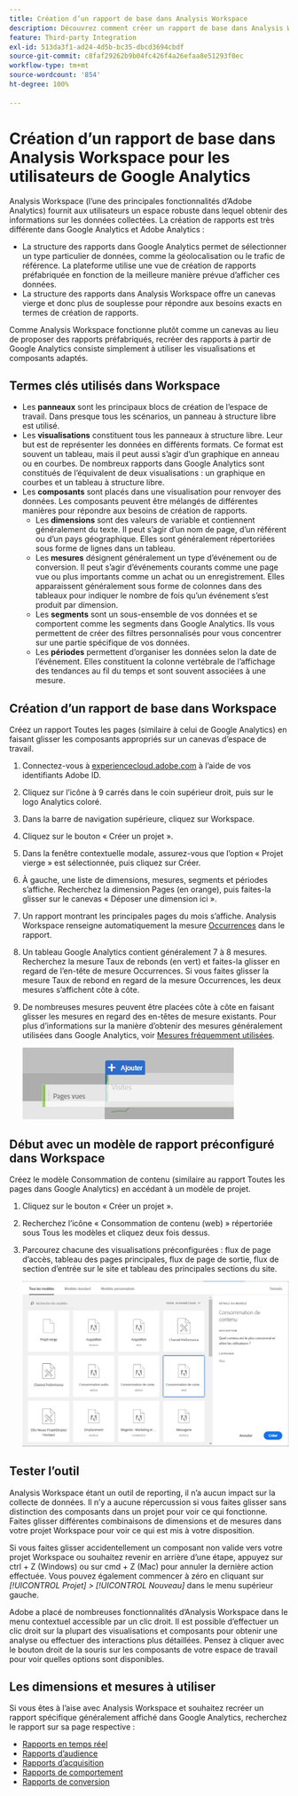 ```yaml
---
title: Création d’un rapport de base dans Analysis Workspace
description: Découvrez comment créer un rapport de base dans Analysis Workspace dans un format adapté aux utilisateurs habitués aux outils tiers tels que Google Analytics.
feature: Third-party Integration
exl-id: 513da3f1-ad24-4d5b-bc35-dbcd3694cbdf
source-git-commit: c8faf29262b9b04fc426f4a26efaa8e51293f0ec
workflow-type: tm+mt
source-wordcount: '854'
ht-degree: 100%

---
```


# Création d’un rapport de base dans Analysis Workspace pour les utilisateurs de Google Analytics

Analysis Workspace (l’une des principales fonctionnalités d’Adobe Analytics) fournit aux utilisateurs un espace robuste dans lequel obtenir des informations sur les données collectées. La création de rapports est très différente dans Google Analytics et Adobe Analytics :

* La structure des rapports dans Google Analytics permet de sélectionner un type particulier de données, comme la géolocalisation ou le trafic de référence. La plateforme utilise une vue de création de rapports préfabriquée en fonction de la meilleure manière prévue d’afficher ces données.
* La structure des rapports dans Analysis Workspace offre un canevas vierge et donc plus de souplesse pour répondre aux besoins exacts en termes de création de rapports.

Comme Analysis Workspace fonctionne plutôt comme un canevas au lieu de proposer des rapports préfabriqués, recréer des rapports à partir de Google Analytics consiste simplement à utiliser les visualisations et composants adaptés.

## Termes clés utilisés dans Workspace

* Les **panneaux** sont les principaux blocs de création de l’espace de travail. Dans presque tous les scénarios, un panneau à structure libre est utilisé.
* Les **visualisations** constituent tous les panneaux à structure libre. Leur but est de représenter les données en différents formats. Ce format est souvent un tableau, mais il peut aussi s’agir d’un graphique en anneau ou en courbes. De nombreux rapports dans Google Analytics sont constitués de l’équivalent de deux visualisations : un graphique en courbes et un tableau à structure libre.
* Les **composants** sont placés dans une visualisation pour renvoyer des données. Les composants peuvent être mélangés de différentes manières pour répondre aux besoins de création de rapports.
   * Les **dimensions** sont des valeurs de variable et contiennent généralement du texte. Il peut s’agir d’un nom de page, d’un référent ou d’un pays géographique. Elles sont généralement répertoriées sous forme de lignes dans un tableau.
   * Les **mesures** désignent généralement un type d’événement ou de conversion. Il peut s’agir d’événements courants comme une page vue ou plus importants comme un achat ou un enregistrement. Elles apparaissent généralement sous forme de colonnes dans des tableaux pour indiquer le nombre de fois qu’un événement s’est produit par dimension.
   * Les **segments** sont un sous-ensemble de vos données et se comportent comme les segments dans Google Analytics. Ils vous permettent de créer des filtres personnalisés pour vous concentrer sur une partie spécifique de vos données.
   * Les **périodes** permettent d’organiser les données selon la date de l’événement. Elles constituent la colonne vertébrale de l’affichage des tendances au fil du temps et sont souvent associées à une mesure.

## Création d’un rapport de base dans Workspace

Créez un rapport Toutes les pages (similaire à celui de Google Analytics) en faisant glisser les composants appropriés sur un canevas d’espace de travail.

1. Connectez-vous à [experiencecloud.adobe.com](https://experiencecloud.adobe.com) à l’aide de vos identifiants Adobe ID.
1. Cliquez sur l’icône à 9 carrés dans le coin supérieur droit, puis sur le logo Analytics coloré.
1. Dans la barre de navigation supérieure, cliquez sur Workspace.
1. Cliquez sur le bouton « Créer un projet ».
1. Dans la fenêtre contextuelle modale, assurez-vous que l’option « Projet vierge » est sélectionnée, puis cliquez sur Créer.
1. À gauche, une liste de dimensions, mesures, segments et périodes s’affiche. Recherchez la dimension Pages (en orange), puis faites-la glisser sur le canevas « Déposer une dimension ici ».
1. Un rapport montrant les principales pages du mois s’affiche. Analysis Workspace renseigne automatiquement la mesure [Occurrences](/help/components/metrics/occurrences.md) dans le rapport.
1. Un tableau Google Analytics contient généralement 7 à 8 mesures. Recherchez la mesure Taux de rebonds (en vert) et faites-la glisser en regard de l’en-tête de mesure Occurrences. Si vous faites glisser la mesure Taux de rebond en regard de la mesure Occurrences, les deux mesures s’affichent côte à côte.
1. De nombreuses mesures peuvent être placées côte à côte en faisant glisser les mesures en regard des en-têtes de mesure existants. Pour plus d’informations sur la manière d’obtenir des mesures généralement utilisées dans Google Analytics, voir [Mesures fréquemment utilisées](common-metrics.md).

   ![Nouvelle mesure](/help/technotes/ga-to-aa/assets/new_metric.png)

## Début avec un modèle de rapport préconfiguré dans Workspace

Créez le modèle Consommation de contenu (similaire au rapport Toutes les pages dans Google Analytics) en accédant à un modèle de projet.

1. Cliquez sur le bouton « Créer un projet ».
1. Recherchez l’icône « Consommation de contenu (web) » répertoriée sous Tous les modèles et cliquez deux fois dessus.
1. Parcourez chacune des visualisations préconfigurées : flux de page d’accès, tableau des pages principales, flux de page de sortie, flux de section d’entrée sur le site et tableau des principales sections du site.

   ![Sélection de modèle](/help/technotes/ga-to-aa/assets/content_consumption_template.png)

## Tester l’outil

Analysis Workspace étant un outil de reporting, il n’a aucun impact sur la collecte de données. Il n’y a aucune répercussion si vous faites glisser sans distinction des composants dans un projet pour voir ce qui fonctionne. Faites glisser différentes combinaisons de dimensions et de mesures dans votre projet Workspace pour voir ce qui est mis à votre disposition.

Si vous faites glisser accidentellement un composant non valide vers votre projet Workspace ou souhaitez revenir en arrière d’une étape, appuyez sur ctrl + Z (Windows) ou sur cmd + Z (Mac) pour annuler la dernière action effectuée. Vous pouvez également commencer à zéro en cliquant sur *[!UICONTROL Projet] > [!UICONTROL Nouveau]* dans le menu supérieur gauche.

Adobe a placé de nombreuses fonctionnalités d’Analysis Workspace dans le menu contextuel accessible par un clic droit. Il est possible d’effectuer un clic droit sur la plupart des visualisations et composants pour obtenir une analyse ou effectuer des interactions plus détaillées. Pensez à cliquer avec le bouton droit de la souris sur les composants de votre espace de travail pour voir quelles options sont disponibles.

## Les dimensions et mesures à utiliser

Si vous êtes à l’aise avec Analysis Workspace et souhaitez recréer un rapport spécifique généralement affiché dans Google Analytics, recherchez le rapport sur sa page respective :

* [Rapports en temps réel](realtime-reports.md)
* [Rapports d’audience](audience-reports.md)
* [Rapports d’acquisition](acquisition-reports.md)
* [Rapports de comportement](behavior-reports.md)
* [Rapports de conversion](conversions-reports.md)
